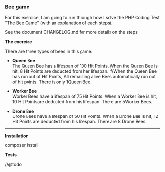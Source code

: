

### Bee game

For this exercice, I am going to run through how I solve the PHP Coding Test "The Bee Game" (with an explanation of each steps).

See the document CHANGELOG.md for more details on the steps.

**The exercice**

There are three types of bees in this game:

- **Queen Bee**  
    The Queen Bee has a lifespan of 100 Hit Points.
    When the Queen Bee is hit, 8 Hit Points are deducted from her lifespan.
    If/When the Queen Bee has run out of Hit Points, All remaining alive Bees automatically run out of hit points.
    There is only 1Queen Bee.

- **Worker Bee**  
    Worker Bees have a lifespan of 75 Hit Points.
    When a Worker Bee is hit, 10 Hit Pointsare deducted from his lifespan.
    There are 5Worker Bees.

- **Drone Bee**  
    Drone Bees have a lifespan of 50 Hit Points.
    When a Drone Bee is hit, 12 Hit Points are deducted from his lifespan.
    There are 8 Drone Bees.

______________


**Installation**

composer install

**Tests**

//@todo




